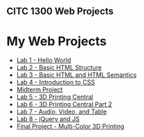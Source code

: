 ## CITC 1300 Web Projects
<h1>My Web Projects</h1>

<ul>
    <li><a href="hello_world/index.html" target="_blank">Lab 1 - Hello World</a></li>
    <li><a href="lab_2/index.html" target="_blank">Lab 2 - Basic HTML Structure</a></li>
    <li><a href="lab_3/index.html" target="_blank">Lab 3 - Basic HTML and HTML Semantics</a></li>
    <li><a href="lab_4/index.html" target="_blank">Lab 4 - Introduction to CSS</a></li>
    <li><a href="midterm/index.html" target="_blank">Midterm Project</a></li>
    <li><a href="lab_5/index.html" target="_blank">Lab 5 - 3D Printing Central</a></li>
    <li><a href="lab_6/index.html" target="_blank">Lab 6 - 3D Printing Central Part 2</a></li>
    <li><a href="lab_7/index.html" target="_blank">Lab 7 - Audio, Video, and Table</a></li>
    <li><a href="lab_8/index.html" target="_blank">Lab 8 - jQuery and JS</a></li>
    <li><a href="finalProject/index.html" target="_blank">Final Project - Multi-Color 3D Printing</a></li>
</ul>